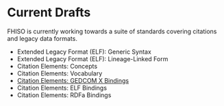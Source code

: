 Current Drafts
==============

FHISO is currently working towards a suite of standards covering
citations and legacy data formats.

* Extended Legacy Format (ELF): Generic Syntax
* Extended Legacy Format (ELF): Lineage-Linked Form
* Citation Elements: Concepts
* Citation Elements: Vocabulary
* [Citation Elements: GEDCOM X Bindings](cev-gedcomx-bindings)
* Citation Elements: ELF Bindings
* Citation Elements: RDFa Bindings


